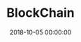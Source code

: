 ---
title: BlockChain
categories:
- BlockChain
tags:
- BlockChain
- Bitcoin
date: 2018-10-05 00:00:00
layout: post_github
data_github: [
{
	keywords: [Money],
	projects: [
	{
		user: "bitcoin",
		repo: "bitcoin"
	},
	{
		user: "ethereum",
		repo: "go-ethereum"
	}
	]
},
{
	keywords: [Documents],
	projects: [
	{
		user: "chaozh",
		repo: "awesome-blockchain-cn",
		description: "收集所有区块链(BlockChain)技术开发相关资料，包括Fabric和Ethereum开发资料"
	},
	{
		user: "bitcoinbook",
		repo: "bitcoinbook",
		description: "Mastering Bitcoin 2nd Edition - Programming the Open Blockchain https://bitcoinbook.info/"
	},
	{
		user: "yeasy",
		repo: "blockchain_guide",
		description: "Introduce blockchain related technologies, from theory to practice with bitcoin, ethereum and hyperledger"
	}
	]
},
{
	keywords: [Wallets],
	projects: [
	{
		user: "voisine",
		repo: "breadwallet-ios",
		imgs: [
		"https://github.com/voisine/breadwallet-ios/raw/2.0/images/top-logo.jpg"
		]
	},
	{
		user: "breadwallet",
		repo: "breadwallet-ios",
		imgs: [
		"https://github.com/breadwallet/breadwallet-ios/raw/master/images/top-logo.jpg"
		]
	},
	{
		user: "bither",
		repo: "bither-ios"
	}
	]
},
{
	keywords: [Exchanges],
	projects: [
	{
		user: "ccxt",
		repo: "ccxt",
		description: "A JavaScript / Python / PHP cryptocurrency trading library with support for more than 100 bitcoin/altcoin exchanges"
	}
	]
},
{
	keywords: [Others],
	projects: [
	{
		user: "bitcoinjs",
		repo: "bitcoinjs-lib",
		description: "A javascript Bitcoin library for node.js and browsers"
	},
	{
		user: "bitpay",
		repo: "bitcore",
		description: "A full stack for bitcoin and blockchain-based applications https://bitcore.io/"
	}
	]
}
]
---